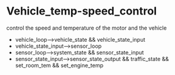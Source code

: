 # Vehicle_temp-speed_control
control the speed and temperature of the motor and the vehicle

 * vehicle_loop-->vehicle_state && vehicle_state_input
 * vehicle_state_input-->sensor_loop
 * sensor_loop-->system_state && sensor_state_input
 * sensor_state_input-->sensor_state_output && traffic_state && set_room_tem && set_engine_temp

